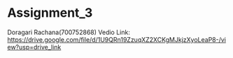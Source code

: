 # Assignment_3
Doragari Rachana(700752868)
Vedio Link: https://drive.google.com/file/d/1U9QRn19ZzuqXZ2XCKgMJkjzXyoLeaP8-/view?usp=drive_link
